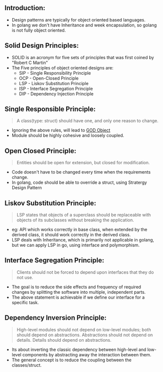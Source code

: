 ## Introduction:
* Design patterns are typically for object oriented based languages.
* In golang we don't have Inheritance and week encapsulation, so golang is not fully object oriented.

## Solid Design Principles:
* SOLID is an acronym for five sets of principles that was first coined by "Robert C Martin"
* The Five principles of object oriented designs are:
  * SIP - Single Responsibility Principle
  * OCP - Open-Closed Principle
  * LSP - Liskov Substitution Principle
  * ISP - Interface Segregation Principle
  * DIP - Dependency Injection Principle

## Single Responsible Principle:
> A class(type: struct) should have one, and only one reason to change.
* Ignoring the above rules, will lead to [GOD Object](https://medium.com/@carlos.ariel.mamani/the-god-object-or-god-class-anti-pattern-bfb8c15eb513) 
* Module should be highly cohesive and loosely coupled.

## Open Closed Principle:
> Entities should be open for extension, but closed for modification.
* Code doesn't have to be changed every time when the requirements change.
* In golang, code should be able to override a struct, using Stratergy Design Pattern

## Liskov Substitution Principle:
> LSP states that objects of a superclass should be replaceable with objects of its subclasses without breaking the application.
* eg: API which works correctly in base class, when extended by the derived class, it should work correctly in the derived class.
* LSP deals with Inheritance, which is primarily not applicable in golang, but we can apply LSP in go, using interface and polymorphism.

## Interface Segregation Principle:
> Clients should not be forced to depend upon interfaces that they do not use.
* The goal is to reduce the side effects and frequency of required changes by splitting the software into multiple, independent parts.
* The above statement is achievable if we define our interface for a specific task.

## Dependency Inversion Principle:
> High-level modules should not depend on low-level modules; both should depend on abstractions. Abstractions should not depend on details. Details should depend on abstractions.
* Its about inverting the classic dependency between high-level and low-level components by abstracting  away the interaction between them.
* The general concept is to reduce the coupling between the classes/struct.